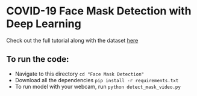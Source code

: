 # COVID-19 Face Mask Detection with Deep Learning 

Check out the full tutorial along with the dataset [here](https://www.pyimagesearch.com/2020/05/04/covid-19-face-mask-detector-with-opencv-keras-tensorflow-and-deep-learning/)

## To run the code:

  - Navigate to this directory `cd "Face Mask Detection"`
  - Download all the dependencies `pip install -r requirements.txt`
  - To run model with your webcam, run `python detect_mask_video.py`
